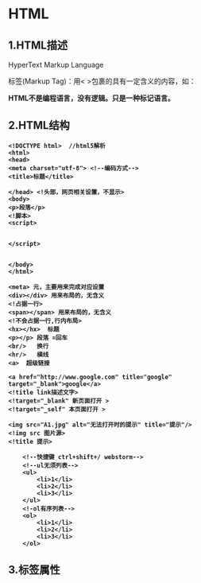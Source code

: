 
# HTML

## 1.HTML描述  
HyperText Markup Language

标签(Markup Tag)：用< >包裹的具有一定含义的内容，如：<strong>  </storng>

HTML不是编程语言，没有逻辑。只是一种标记语言。

## 2.HTML结构
```
<!DOCTYPE html>  //html5解析
<html>
<head>
<meta charset="utf-8"> <!--编码方式-->
<title>标题</title>

</head> <!头部，网页相关设置，不显示>
<body>
<p>段落</p>
<!脚本>
<script> 


</script>


</body>
</html>
```
```
<meta> 元，主要用来完成对应设置
<div></div> 用来布局的，无含义
<!占据一行>
<span></span> 用来布局的，无含义
<!不会占据一行,行内布局>
<hx></hx>  标题
<p></p> 段落 =回车
<br/>   换行
<hr/>   横线
<a>  超级链接

<a href="http://www.google.com" title="google" target="_blank">google</a>
<!title link描述文字>
<!target="_blank" 新页面打开 >
<!target="_self" 本页面打开 >

<img src="A1.jpg" alt="无法打开时的提示" title="提示"/>
<!img src 图片源>
<!title 提示>

    <!--快捷键 ctrl+shift+/ webstorm-->
    <!--ul无须列表-->
    <ul>
        <li>1</li>
        <li>2</li>
        <li>3</li>
    </ul>
    <!-ol有序列表-->
    <ol>
        <li>1</li>
        <li>2</li>
        <li>3</li>
    </ol>

```
## 3.标签属性

